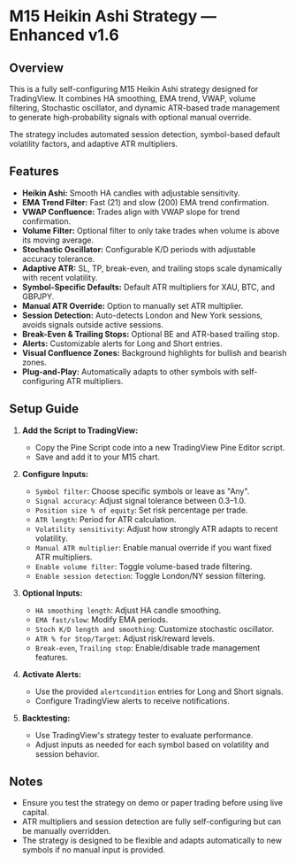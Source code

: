 # M15 Heikin Ashi Strategy — Enhanced v1.6

## Overview
This is a fully self-configuring M15 Heikin Ashi strategy designed for TradingView. It combines HA smoothing, EMA trend, VWAP, volume filtering, Stochastic oscillator, and dynamic ATR-based trade management to generate high-probability signals with optional manual override.

The strategy includes automated session detection, symbol-based default volatility factors, and adaptive ATR multipliers.

## Features

- **Heikin Ashi:** Smooth HA candles with adjustable sensitivity.
- **EMA Trend Filter:** Fast (21) and slow (200) EMA trend confirmation.
- **VWAP Confluence:** Trades align with VWAP slope for trend confirmation.
- **Volume Filter:** Optional filter to only take trades when volume is above its moving average.
- **Stochastic Oscillator:** Configurable K/D periods with adjustable accuracy tolerance.
- **Adaptive ATR:** SL, TP, break-even, and trailing stops scale dynamically with recent volatility.
- **Symbol-Specific Defaults:** Default ATR multipliers for XAU, BTC, and GBPJPY.
- **Manual ATR Override:** Option to manually set ATR multiplier.
- **Session Detection:** Auto-detects London and New York sessions, avoids signals outside active sessions.
- **Break-Even & Trailing Stops:** Optional BE and ATR-based trailing stop.
- **Alerts:** Customizable alerts for Long and Short entries.
- **Visual Confluence Zones:** Background highlights for bullish and bearish zones.
- **Plug-and-Play:** Automatically adapts to other symbols with self-configuring ATR multipliers.

## Setup Guide

1. **Add the Script to TradingView:**
   - Copy the Pine Script code into a new TradingView Pine Editor script.
   - Save and add it to your M15 chart.

2. **Configure Inputs:**
   - `Symbol filter`: Choose specific symbols or leave as "Any".
   - `Signal accuracy`: Adjust signal tolerance between 0.3–1.0.
   - `Position size % of equity`: Set risk percentage per trade.
   - `ATR length`: Period for ATR calculation.
   - `Volatility sensitivity`: Adjust how strongly ATR adapts to recent volatility.
   - `Manual ATR multiplier`: Enable manual override if you want fixed ATR multipliers.
   - `Enable volume filter`: Toggle volume-based trade filtering.
   - `Enable session detection`: Toggle London/NY session filtering.

3. **Optional Inputs:**
   - `HA smoothing length`: Adjust HA candle smoothing.
   - `EMA fast/slow`: Modify EMA periods.
   - `Stoch K/D length and smoothing`: Customize stochastic oscillator.
   - `ATR % for Stop/Target`: Adjust risk/reward levels.
   - `Break-even`, `Trailing stop`: Enable/disable trade management features.

4. **Activate Alerts:**
   - Use the provided `alertcondition` entries for Long and Short signals.
   - Configure TradingView alerts to receive notifications.

5. **Backtesting:**
   - Use TradingView's strategy tester to evaluate performance.
   - Adjust inputs as needed for each symbol based on volatility and session behavior.

## Notes

- Ensure you test the strategy on demo or paper trading before using live capital.
- ATR multipliers and session detection are fully self-configuring but can be manually overridden.
- The strategy is designed to be flexible and adapts automatically to new symbols if no manual input is provided.

